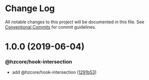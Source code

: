 # Change Log

All notable changes to this project will be documented in this file.
See [Conventional Commits](https://conventionalcommits.org) for commit guidelines.

# 1.0.0 (2019-06-04)


### @hzcore/hook-intersection

* add @hzcore/hook-intersection ([1291b53](https://github.com/hzdg/hz-core/commit/1291b53))
